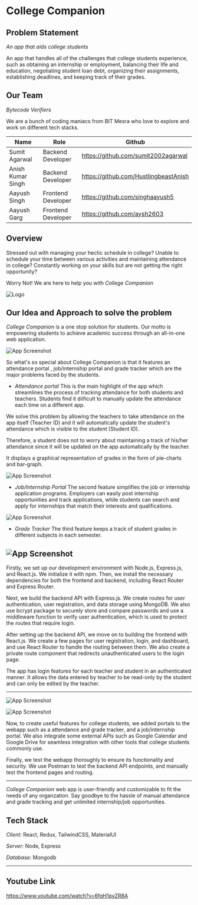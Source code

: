 # College Companion

## Problem Statement

*An app that aids college students*

An app that handles all of the challenges that college students experience, such as obtaining an internship or employment, balancing their life and education, negotiating student loan debt, organizing their assignments, establishing deadlines, and keeping track of their grades.

## Our Team
*Bytecode Verifiers*

We are a bunch of coding maniacs from BIT Mesra who love to explore and work on different tech stacks.

Name | Role | Github |
--- | --- | --- |
Sumit Agarwal | Backend Developer | https://github.com/sumit2002agarwal |
Anish Kumar Singh | Backend Developer | https://github.com/HustlingbeastAnish |
Aayush Singh | Frontend Developer | https://github.com/singhaayush5 |
Aayush Garg | Frontend Developer | https://github.com/aysh2603 |


## Overview

Stressed out with managing your hectic schedule in college?
Unable to schedule your time between various activities and maintaining attendance in college?
Constantly working on your skills but are not getting the right opportunity?

Worry Not!
We are here to help you with *College Companion*

![Logo](https://imgtr.ee/images/2023/04/16/yh9dQ.png)

## Our Idea and Approach to solve the problem

*College Companion* is a one stop solution for students. Our motto is empowering students to achieve academic success through an all-in-one web application.

![App Screenshot](https://imgtr.ee/images/2023/04/16/y4mOb.png)

So what's so special about College Companion is that it features an attendance portal , job/internship portal and grade tracker which are the major problems faced by the students.

* *Attendance portal*
This is the main highlight of the app which streamlines the process of tracking attendance for both students and teachers. Students find it diificult to manually update the attendance each time on a different app.

We solve this problem by allowing the teachers to take attendance on the app itself (Teacher ID) and it will automatically update the student's attendance which is visible to the student (Student ID).

Therefore, a student does not to worry about maintaining a track of his/her attendance since it will be updated on the app automatically by the teacher.

It displays a graphical representation of grades in the form of pie-charts and bar-graph.

![App Screenshot](https://imgtr.ee/images/2023/04/16/y4pLU.png)

* *Job/Internship Portal*
The second feature simplifies the job or internship application programs. Employers can easily post internship opportunities and track applications, while students can search and apply for internships that match their interests and qualifications.

![App Screenshot](https://imgtr.ee/images/2023/04/16/y4TYR.png)

* *Grade Tracker*
The third feature keeps a track of student grades in different subjects in each semester. 

![App Screenshot](https://imgtr.ee/images/2023/04/16/y4DFB.png)
----------------------------------------------------------
Firstly, we set up our development environment with Node.js, Express.js, and React.js. We initialize it with npm. Then, we install the necessary dependencies for both the frontend and backend, including React Router and Express Router.

Next, we build the backend API with Express.js. We create routes for user authentication, user registration, and data storage using MongoDB. We also use bcrypt package to securely store and compare passwords and use a middleware function to verify user authentication, which is used to protect the routes that require login.

After setting up the backend API, we move on to building the frontend with React.js. We create a few pages for user registration, login, and dashboard, and use React Router to handle the routing between them. We also create a private route component that redirects unauthenticated users to the login page.

The app has login features for each teacher and student in an authenticated manner. It allows the data entered by teacher to be read-only by the student and can only be edited by the teacher.

-----------------------------------------------
![App Screenshot](https://imgtr.ee/images/2023/04/16/y4QkQ.png)

![App Screenshot](https://imgtr.ee/images/2023/04/16/y4YsI.png)

Now, to create useful features for college students, we added portals to the webapp such as a attendance and grade tracker, and a job/internship portal. We also integrate some external APIs such as Google Calendar and Google Drive for seamless integration with other tools that college students commonly use.

Finally, we test the webapp thoroughly to ensure its functionality and security. We use Postman to test the backend API endpoints, and manually test the frontend pages and routing. 

-------------------------------

*College Companion* web app is user-friendly and customizable to fit the needs of any organzation. Say goodbye to the hassle of manual attendance and grade tracking and get unlimited internship/job opportunities.

## Tech Stack

*Client:* React, Redux, TailwindCSS, MaterialUI

*Server:* Node, Express

*Database:* Mongodb

----------------------------------

## Youtube Link

https://www.youtube.com/watch?v=6fqH1pyZR8A
